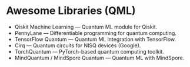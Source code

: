 # Awesome Libraries (QML)

- Qiskit Machine Learning — Quantum ML module for Qiskit.
- PennyLane — Differentiable programming for quantum computing.
- TensorFlow Quantum — Quantum ML integration with TensorFlow.
- Cirq — Quantum circuits for NISQ devices (Google).
- TorchQuantum — PyTorch-based quantum computing toolkit.
- MindQuantum / MindSpore Quantum — Quantum ML with MindSpore.
